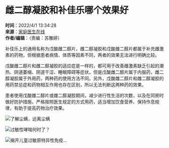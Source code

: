 # 雌二醇凝胶和补佳乐哪个效果好

**时间**：2022/4/1 13:34:28  
**来源**：[家庭医生在线](https://m.familydoctor.com.cn/)  
**作者/编辑**：（责编：苏雅婷）

补佳乐上的通用名称为戊酸雌二醇片，雌二醇凝胶和戊酸雌二醇片都属于补充雌激素的药物，但根据患者病情、体质等因素不同，两者的效果无法进行明确比较。

戊酸雌二醇片和雌二醇凝胶的适应症是一样的，都可用于改善雌激素缺乏引起的潮热、阴道萎缩、阴道干涩、睡眠障碍等症状。但是戊酸雌二醇片属于内服药，雌二醇凝胶属于外用药，两种药的使用方法不同。另外，戊酸雌二醇片和雌二醇凝胶的用药禁忌症和药物相互作用也存在区别，所以无法判断这两种药的效果。

患者使用戊酸雌二醇片或雌二醇凝胶期间，减少进行性生活的次数，以及在同房时做好防护措施，严格按照医生规定的方式用药，适当增加饮食营养、保持作息规律，有助于提高药物治疗效果。

![了解尘螨，远离尘螨](https://img.familydoctor.com.cn/cms/20230710/202307101040566863.png)

![过敏性哮喘何时了？](https://img.familydoctor.com.cn/cms/20230710/202307101033111282.png)

![揭开儿童过敏原特异性免疫...](https://img.familydoctor.com.cn/cms/20230707/20230707102442468.jpg)